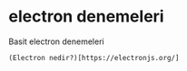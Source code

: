 # electron denemeleri
Basit electron denemeleri
````
(Electron nedir?)[https://electronjs.org/]
````